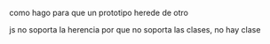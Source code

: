 como hago para que un prototipo herede de otro

js no soporta la herencia por que no soporta las clases, no hay clase